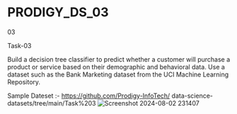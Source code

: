 # PRODIGY_DS_03
03

Task-03

Build a decision tree classifier to predict whether a
customer will purchase a product or service based on their
demographic and behavioral data. Use a dataset such as
the Bank Marketing dataset from the UCI Machine Learning
Repository.


Sample Dateset :- https://github.com/Prodigy-InfoTech/
data-science-datasets/tree/main/Task%203
![Screenshot 2024-08-02 231407](https://github.com/user-attachments/assets/8b5e4b18-edc0-4023-8d37-a031f992d300)
